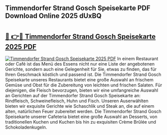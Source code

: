 ## Timmendorfer Strand Gosch Speisekarte PDF Download Online 2025 dUxBQ

# <h2><a href="http://gc8k3at.nevu.top/?p=Timmendorfer+Strand+Gosch+Speisekarte">🔗 👉🔴 Timmendorfer Strand Gosch Speisekarte 2025 PDF</a></h2>

[![Timmendorfer Strand Gosch Speisekarte 2025 PDF](https://i.imgur.com/dBaPXMq.png)](http://gc8k3at.nevu.top/?p=Timmendorfer+Strand+Gosch+Speisekarte)
In einem Restaurant oder Café ist das Menü des Essens nicht nur eine Liste der angebotenen Gerichte, sondern auch eine Gelegenheit für Sie, etwas zu finden, das für Ihren Geschmack köstlich und passend ist. Die Timmendorfer Strand Gosch Speisekarte unseres Restaurants bietet eine große Auswahl an frischem Gemüse und Obst für die Zubereitung von leichten und frischen Salaten. Für diejenigen, die Fleisch bevorzugen, bieten wir eine umfangreiche Auswahl an Gerichten auf der Timmendorfer Strand Gosch Speisekarte an: Rindfleisch, Schweinefleisch, Huhn und Fisch. Unseren Auserwählten bieten wir exquisite Gerichte wie Schaschlik und Steak an, die auf einem alten, natürlichen Feuer zubereitet werden. Die Timmendorfer Strand Gosch Speisekarte unserer Cafeteria bietet eine große Auswahl an Desserts, von traditionellen Kuchen und Kuchen bis hin zu exquisiten Crème Brûlée und Schokoladenkugeln.
